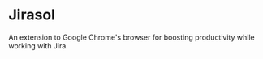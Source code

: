 # Jirasol

An extension to Google Chrome's browser for boosting productivity while working with Jira.